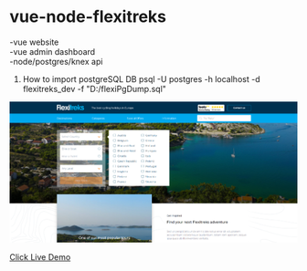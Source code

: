 # vue-node-flexitreks

-vue website <br/>
-vue admin dashboard <br/>
-node/postgres/knex api <br/>

1. How to import postgreSQL DB
psql -U postgres -h localhost -d flexitreks_dev -f "D:/flexiPgDump.sql"

<kbd>
	<img src="1.png">
</kbd>

<a href="https://flexitreks.netlify.app/">Click Live Demo</a>